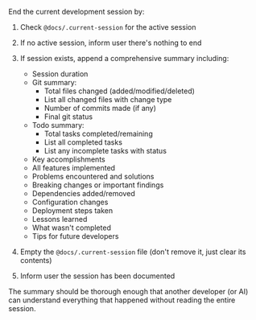 End the current development session by:

1. Check `@docs/.current-session` for the active session
2. If no active session, inform user there's nothing to end
3. If session exists, append a comprehensive summary including:
   - Session duration
   - Git summary:
     * Total files changed (added/modified/deleted)
     * List all changed files with change type
     * Number of commits made (if any)
     * Final git status
   - Todo summary:
     * Total tasks completed/remaining
     * List all completed tasks
     * List any incomplete tasks with status
   - Key accomplishments
   - All features implemented
   - Problems encountered and solutions
   - Breaking changes or important findings
   - Dependencies added/removed
   - Configuration changes
   - Deployment steps taken
   - Lessons learned
   - What wasn't completed
   - Tips for future developers

4. Empty the `@docs/.current-session` file (don't remove it, just clear its contents)
5. Inform user the session has been documented

The summary should be thorough enough that another developer (or AI) can understand everything that happened without reading the entire session.